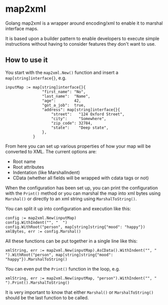 # map2xml
Golang map2xml is a wrapper around encoding/xml to enable it to marshal interface maps.

It is based upon a builder pattern to enable developers to execute simple instructions without having to consider features they don't want to use.

## How to use it
You start with the ```map2xml.New()``` function and insert a ```map[string]interface{}```, e.g. 

```golang
inputMap := map[string]interface{}{
                "first_name": "No",
                "last_name":  "Name",
                "age":        42,
                "got_a_job":  true,
                "address": map[string]interface{}{
                    "street":   "124 Oxford Street",
                    "city":     "Somewhere",
                    "zip_code": 32784,
                    "state":    "Deep state",
                },
            }
```

From here you can set up various properties of how your map will be converted to XML. The current options are:
* Root name
* Root attributes
* Indentation (like MarshalIndent)
* CData (whether all fields will be wrapped with cdata tags or not)

When the configuration has been set up, you can print the configuration with the ```Print()``` method or you can marshal the map into xml bytes using ```Marshal()``` or directly to an xml string using ```MarshalToString()```. 


You can split it up into configuration and execution like this:
```golang
config := map2xml.New(inputMap)
config.WithIndent("", "  ")
config.WithRoot("person", map[string]string{"mood": "happy"})
xmlBytes, err := config.Marshal()
```

All these functions can be put together in a single line like this:
```golang
xmlString, err := map2xml.New(inputMap).AsCData().WithIndent("", "  ").WithRoot("person", map[string]string{"mood": "happy"}).MarshalToString()
```

You can even put the ```Print()``` function in the loop, e.g.
```golang
xmlString, err := map2xml.New(inputMap, "person").WithIndent("", "  ").Print().MarshalToString()
```


It is very important to know that either ```Marshal()``` or ```MarshalToString()``` should be the last function to be called.
